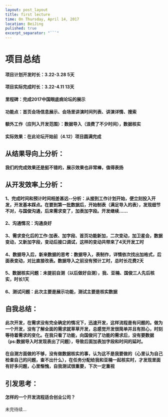 ```yaml
---
layout: post_layout
title: first lecture
time: On Thursday, April 14, 2017
location: BeiJing
pulished: true
excerpt_separator: "```"
---
```



# 项目总结
#### 项目计划开发时长：3.22-3.28 5天
#### 项目实际完成时长：3.22-4.11 13天
#### 里程碑：完成2017中国眼底病论坛的展示
#### 功能点：首页会场信息展示、会场里讲演时间列表、讲演详情、搜索
#### 额外工作（应列入开发范围）：数据导入（浪费了不少时间），数据核实
#### 实际效果：在此论坛开始前（4.12）项目圆满完成

## 从结果导向上分析：
#### 我们的完成效果还是挺不错的，展示效果也非常棒，值得表扬

## 从开发效率上分析：
#### 1、完成时间和预计时间相差甚远--分析：从接到工作计划开始，便立刻投入开发，开发基本踩点。在要到第一批数据后，开始制表（满足导入的表），发现细节不对，与国俊沟通，后来需求变了，加表加字段。开发继续......
#### 2、沟通情况：沟通良好
#### 3、需求变化后的工作:加表、加字段、首页功能新加，二次变动，加卫星会，数据变动，又新加字段，变动后接口调试，这样的变动共带来了4天开发工时
#### 4、数据导入后，新来数据的思考：数据导入，表制作，详情依次找出加格式，后面表变动，对比直接改表。数据导入之前没有预计工时，总时长花费2天
#### 5、数据核实问题：未提前自测（以后做好自测），我、亚楠、国俊三人先后核实，时长1天
#### 6、测试问题：此次主要是展示功能，测试主要是核实数据

## 自我总结：
#### 此次开发，在需求没有完全确定的情况下，迅速开发，这样流程是有问题的。做为一个开发，没有了解全面的需求就草草开发，总感觉开发很简单并且有担心，时刻等待着需求的变化。在我只看了功能，向国俊问了功能的需求后，没有要数据（ps:数据导入时发现表出了问题），导致后面加表加字段和时间的延时。
#### 在自测方面做的不够，没有做数据核实的事，认为这不是我要做的（心里认为自己检查自己的问题，查不出什么），在任务分配给我和亚楠一起核实时，才发现里面有好多问题，心里惭愧，自我测试很重要，下次一定重视
## 引发思考：
#### 怎样的一个开发流程适合创业公司？
未完待续...




